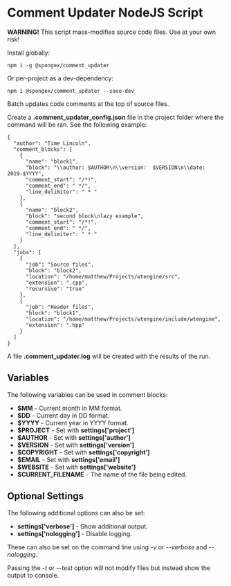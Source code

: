 # Comment Updater NodeJS Script

__WARNING!__  This script mass-modifies source code files.  Use at your own risk!

Install globally:
```
npm i -g @spongex/comment_updater
```

Or per-project as a dev-dependency:
```
npm i @spongex/comment_updater --save-dev
```

Batch updates code comments at the top of source files.

Create a __.comment_updater_config.json__ file in the project folder where the command will be ran.
See the following example:
```
{
  "author": "Time Lincoln",
  "comment_blocks": [
    {
      "name": "block1",
      "block": "\\author: $AUTHOR\n\\version:  $VERSION\n\\date:  2019-$YYYY",
      "comment_start": "/*!",
      "comment_end": " */",
      "line_delimiter": " * "
    },
    {
      "name": "block2",
      "block": "second block\nlazy example",
      "comment_start": "/*!",
      "comment_end": " */",
      "line_delimiter": " * "
    }
  ],
  "jobs": [
    {
      "job": "Source files",
      "block": "block2",
      "location": "/home/matthew/Projects/wtengine/src",
      "extension": ".cpp",
      "recursive": "true"
    },
    {
      "job": "Header files",
      "block": "block1",
      "location": "/home/matthew/Projects/wtengine/include/wtengine",
      "extension": ".hpp"
    }
  ]
}
```

A file __.comment_updater.log__ will be created with the results of the run.

## Variables

The following variables can be used in comment blocks:
- __$MM__ - Current month in MM format.
- __$DD__ - Current day in DD format.
- __$YYYY__ - Current year in YYYY format.
- __$PROJECT__ - Set with __settings['project']__
- __$AUTHOR__ - Set with __settings['author']__
- __$VERSION__ - Set with __settings['version']__
- __$COPYRIGHT__ - Set with __settings['copyright']__
- __$EMAIL__ - Set with __settings['email']__
- __$WEBSITE__ - Set with __settings['website']__
- __$CURRENT_FILENAME__ - The name of the file being edited.

## Optional Settings

The following additional options can also be set:
- __settings['verbose']__ - Show additional output.
- __settings['nologging']__ - Disable logging.

These can also be set on the command line using *-v* or *--verbose* and *--nologging*.

Passing the *-t* or *--test* option will not modify files but instead show the output to console.
